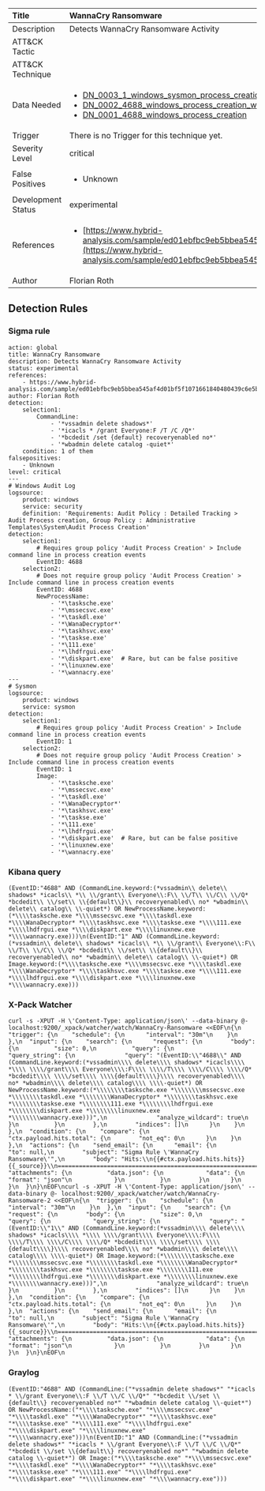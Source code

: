 | Title                | WannaCry Ransomware                                                                                                                                                 |
|:---------------------|:------------------------------------------------------------------------------------------------------------------------------------------------------------|
| Description          | Detects WannaCry Ransomware Activity                                                                                                                                           |
| ATT&amp;CK Tactic    | <ul></ul>  |
| ATT&amp;CK Technique | <ul></ul>                             |
| Data Needed          | <ul><li>[DN_0003_1_windows_sysmon_process_creation](../Data_Needed/DN_0003_1_windows_sysmon_process_creation.md)</li><li>[DN_0002_4688_windows_process_creation_with_commandline](../Data_Needed/DN_0002_4688_windows_process_creation_with_commandline.md)</li><li>[DN_0001_4688_windows_process_creation](../Data_Needed/DN_0001_4688_windows_process_creation.md)</li></ul>                                                         |
| Trigger              |  There is no Trigger for this technique yet.  |
| Severity Level       | critical                                                                                                                                                 |
| False Positives      | <ul><li>Unknown</li></ul>                                                                  |
| Development Status   | experimental                                                                                                                                                |
| References           | <ul><li>[https://www.hybrid-analysis.com/sample/ed01ebfbc9eb5bbea545af4d01bf5f1071661840480439c6e5babe8e080e41aa](https://www.hybrid-analysis.com/sample/ed01ebfbc9eb5bbea545af4d01bf5f1071661840480439c6e5babe8e080e41aa)</li></ul>                                                          |
| Author               | Florian Roth                                                                                                                                                |


## Detection Rules

### Sigma rule

```
action: global
title: WannaCry Ransomware 
description: Detects WannaCry Ransomware Activity
status: experimental
references:
    - https://www.hybrid-analysis.com/sample/ed01ebfbc9eb5bbea545af4d01bf5f1071661840480439c6e5babe8e080e41aa
author: Florian Roth
detection:
    selection1:
        CommandLine:
            - '*vssadmin delete shadows*'
            - '*icacls * /grant Everyone:F /T /C /Q*'
            - '*bcdedit /set {default} recoveryenabled no*'
            - '*wbadmin delete catalog -quiet*'
    condition: 1 of them
falsepositives: 
    - Unknown
level: critical
---
# Windows Audit Log
logsource:
    product: windows
    service: security
    definition: 'Requirements: Audit Policy : Detailed Tracking > Audit Process creation, Group Policy : Administrative Templates\System\Audit Process Creation'
detection:
    selection1:
        # Requires group policy 'Audit Process Creation' > Include command line in process creation events
        EventID: 4688
    selection2:
        # Does not require group policy 'Audit Process Creation' > Include command line in process creation events
        EventID: 4688
        NewProcessName:
            - '*\tasksche.exe'
            - '*\mssecsvc.exe'
            - '*\taskdl.exe'
            - '*\WanaDecryptor*'
            - '*\taskhsvc.exe'
            - '*\taskse.exe'
            - '*\111.exe'
            - '*\lhdfrgui.exe'
            - '*\diskpart.exe'  # Rare, but can be false positive
            - '*\linuxnew.exe'
            - '*\wannacry.exe'
---
# Sysmon
logsource:
    product: windows
    service: sysmon
detection:
    selection1:
        # Requires group policy 'Audit Process Creation' > Include command line in process creation events
        EventID: 1
    selection2:
        # Does not require group policy 'Audit Process Creation' > Include command line in process creation events
        EventID: 1
        Image:
            - '*\tasksche.exe'
            - '*\mssecsvc.exe'
            - '*\taskdl.exe'
            - '*\WanaDecryptor*'
            - '*\taskhsvc.exe'
            - '*\taskse.exe'
            - '*\111.exe'
            - '*\lhdfrgui.exe'
            - '*\diskpart.exe'  # Rare, but can be false positive
            - '*\linuxnew.exe'
            - '*\wannacry.exe'

```





### Kibana query

```
(EventID:"4688" AND (CommandLine.keyword:(*vssadmin\\ delete\\ shadows* *icacls\\ *\\ \\/grant\\ Everyone\\:F\\ \\/T\\ \\/C\\ \\/Q* *bcdedit\\ \\/set\\ \\{default\\}\\ recoveryenabled\\ no* *wbadmin\\ delete\\ catalog\\ \\-quiet*) OR NewProcessName.keyword:(*\\\\tasksche.exe *\\\\mssecsvc.exe *\\\\taskdl.exe *\\\\WanaDecryptor* *\\\\taskhsvc.exe *\\\\taskse.exe *\\\\111.exe *\\\\lhdfrgui.exe *\\\\diskpart.exe *\\\\linuxnew.exe *\\\\wannacry.exe)))\n(EventID:"1" AND (CommandLine.keyword:(*vssadmin\\ delete\\ shadows* *icacls\\ *\\ \\/grant\\ Everyone\\:F\\ \\/T\\ \\/C\\ \\/Q* *bcdedit\\ \\/set\\ \\{default\\}\\ recoveryenabled\\ no* *wbadmin\\ delete\\ catalog\\ \\-quiet*) OR Image.keyword:(*\\\\tasksche.exe *\\\\mssecsvc.exe *\\\\taskdl.exe *\\\\WanaDecryptor* *\\\\taskhsvc.exe *\\\\taskse.exe *\\\\111.exe *\\\\lhdfrgui.exe *\\\\diskpart.exe *\\\\linuxnew.exe *\\\\wannacry.exe)))
```





### X-Pack Watcher

```
curl -s -XPUT -H \'Content-Type: application/json\' --data-binary @- localhost:9200/_xpack/watcher/watch/WannaCry-Ransomware <<EOF\n{\n  "trigger": {\n    "schedule": {\n      "interval": "30m"\n    }\n  },\n  "input": {\n    "search": {\n      "request": {\n        "body": {\n          "size": 0,\n          "query": {\n            "query_string": {\n              "query": "(EventID:\\"4688\\" AND (CommandLine.keyword:(*vssadmin\\\\ delete\\\\ shadows* *icacls\\\\ *\\\\ \\\\/grant\\\\ Everyone\\\\:F\\\\ \\\\/T\\\\ \\\\/C\\\\ \\\\/Q* *bcdedit\\\\ \\\\/set\\\\ \\\\{default\\\\}\\\\ recoveryenabled\\\\ no* *wbadmin\\\\ delete\\\\ catalog\\\\ \\\\-quiet*) OR NewProcessName.keyword:(*\\\\\\\\tasksche.exe *\\\\\\\\mssecsvc.exe *\\\\\\\\taskdl.exe *\\\\\\\\WanaDecryptor* *\\\\\\\\taskhsvc.exe *\\\\\\\\taskse.exe *\\\\\\\\111.exe *\\\\\\\\lhdfrgui.exe *\\\\\\\\diskpart.exe *\\\\\\\\linuxnew.exe *\\\\\\\\wannacry.exe)))",\n              "analyze_wildcard": true\n            }\n          }\n        },\n        "indices": []\n      }\n    }\n  },\n  "condition": {\n    "compare": {\n      "ctx.payload.hits.total": {\n        "not_eq": 0\n      }\n    }\n  },\n  "actions": {\n    "send_email": {\n      "email": {\n        "to": null,\n        "subject": "Sigma Rule \'WannaCry Ransomware\'",\n        "body": "Hits:\\n{{#ctx.payload.hits.hits}}{{_source}}\\n================================================================================\\n{{/ctx.payload.hits.hits}}",\n        "attachments": {\n          "data.json": {\n            "data": {\n              "format": "json"\n            }\n          }\n        }\n      }\n    }\n  }\n}\nEOF\ncurl -s -XPUT -H \'Content-Type: application/json\' --data-binary @- localhost:9200/_xpack/watcher/watch/WannaCry-Ransomware-2 <<EOF\n{\n  "trigger": {\n    "schedule": {\n      "interval": "30m"\n    }\n  },\n  "input": {\n    "search": {\n      "request": {\n        "body": {\n          "size": 0,\n          "query": {\n            "query_string": {\n              "query": "(EventID:\\"1\\" AND (CommandLine.keyword:(*vssadmin\\\\ delete\\\\ shadows* *icacls\\\\ *\\\\ \\\\/grant\\\\ Everyone\\\\:F\\\\ \\\\/T\\\\ \\\\/C\\\\ \\\\/Q* *bcdedit\\\\ \\\\/set\\\\ \\\\{default\\\\}\\\\ recoveryenabled\\\\ no* *wbadmin\\\\ delete\\\\ catalog\\\\ \\\\-quiet*) OR Image.keyword:(*\\\\\\\\tasksche.exe *\\\\\\\\mssecsvc.exe *\\\\\\\\taskdl.exe *\\\\\\\\WanaDecryptor* *\\\\\\\\taskhsvc.exe *\\\\\\\\taskse.exe *\\\\\\\\111.exe *\\\\\\\\lhdfrgui.exe *\\\\\\\\diskpart.exe *\\\\\\\\linuxnew.exe *\\\\\\\\wannacry.exe)))",\n              "analyze_wildcard": true\n            }\n          }\n        },\n        "indices": []\n      }\n    }\n  },\n  "condition": {\n    "compare": {\n      "ctx.payload.hits.total": {\n        "not_eq": 0\n      }\n    }\n  },\n  "actions": {\n    "send_email": {\n      "email": {\n        "to": null,\n        "subject": "Sigma Rule \'WannaCry Ransomware\'",\n        "body": "Hits:\\n{{#ctx.payload.hits.hits}}{{_source}}\\n================================================================================\\n{{/ctx.payload.hits.hits}}",\n        "attachments": {\n          "data.json": {\n            "data": {\n              "format": "json"\n            }\n          }\n        }\n      }\n    }\n  }\n}\nEOF\n
```





### Graylog

```
(EventID:"4688" AND (CommandLine:("*vssadmin delete shadows*" "*icacls * \\/grant Everyone\\:F \\/T \\/C \\/Q*" "*bcdedit \\/set \\{default\\} recoveryenabled no*" "*wbadmin delete catalog \\-quiet*") OR NewProcessName:("*\\\\tasksche.exe" "*\\\\mssecsvc.exe" "*\\\\taskdl.exe" "*\\\\WanaDecryptor*" "*\\\\taskhsvc.exe" "*\\\\taskse.exe" "*\\\\111.exe" "*\\\\lhdfrgui.exe" "*\\\\diskpart.exe" "*\\\\linuxnew.exe" "*\\\\wannacry.exe")))\n(EventID:"1" AND (CommandLine:("*vssadmin delete shadows*" "*icacls * \\/grant Everyone\\:F \\/T \\/C \\/Q*" "*bcdedit \\/set \\{default\\} recoveryenabled no*" "*wbadmin delete catalog \\-quiet*") OR Image:("*\\\\tasksche.exe" "*\\\\mssecsvc.exe" "*\\\\taskdl.exe" "*\\\\WanaDecryptor*" "*\\\\taskhsvc.exe" "*\\\\taskse.exe" "*\\\\111.exe" "*\\\\lhdfrgui.exe" "*\\\\diskpart.exe" "*\\\\linuxnew.exe" "*\\\\wannacry.exe")))
```

